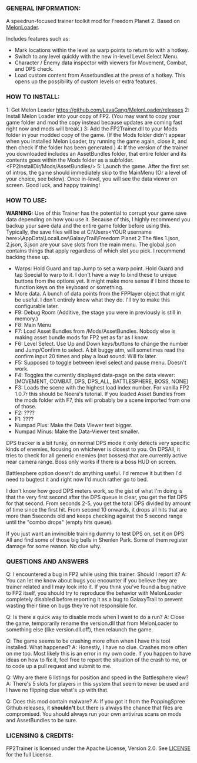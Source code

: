 ### GENERAL INFORMATION:

A speedrun-focused trainer toolkit mod for Freedom Planet 2. Based on [MelonLoader](https://github.com/LavaGang/MelonLoader).

Includes features such as:
+ Mark locations within the level as warp points to return to with a hotkey.
+ Switch to any level quickly with the new in-level Level Select Menu.
+ Character / Enemy data inspector with viewers for Movement, Combat, and DPS check.
+ Load custom content from Assetbundles at the press of a hotkey. This opens up the possibility of custom levels or extra features.

### HOW TO INSTALL:

1: Get Melon Loader https://github.com/LavaGang/MelonLoader/releases
2: Install Melon Loader into your copy of FP2. (You may want to copy your game folder and mod the copy instead because updates are coming fast right now and mods will break.)
3: Add the FP2Trainer.dll to your Mods folder in your modded copy of the game. (If the Mods folder didn't appear when you installed Melon Loader, try running the game again, close it, and then check if the folder has been generated.)
4: If the version of the trainer you downloaded includes an AssetBundles folder, that entire folder and its contents goes within the Mods folder as a subfolder. <FP2InstallDir/Mods/AssetBundles/>
5: Launch the game. After the first set of intros, the game should immediately skip to the MainMenu (Or a level of your choice, see below). Once in-level, you will see the data viewer on screen. Good luck, and happy training!

### HOW TO USE:

**WARNING:** Use of this Trainer has the potential to corrupt your game save data depending on how you use it. Because of this, I highly recommend you backup your save data and the entire game folder before using this.
Typically, the save files will be at C:\Users\<YOUR username here>\AppData\LocalLow\GalaxyTrail\Freedom Planet 2
The files 1.json, 2.json, 3.json are your save slots from the main menu. The global.json contains things that apply regardless of which slot you pick. I recommend backing these up.

+ Warps: Hold Guard and tap Jump to set a warp point. Hold Guard and tap Special to warp to it. I don't have a way to bind these to unique buttons from the options yet. It might make more sense if I bind those to function keys on the keyboard or something.
+ More data. A bunch of data points from the FPPlayer object that might be useful. I don't entirely know what they do. I'll try to make this configurable later.
+ F9: Debug Room (Additive, the stage you were in previously is still in memory.)
+ F8: Main Menu
+ F7: Load Asset Bundles from <FP2 Install Dir>/Mods/AssetBundles. Nobody else is making asset bundle mods for FP2 yet as far as I know.
+ F6: Level Select. Use Up and Down keys/buttons to change the number and Jump/Confirm to select. A bit buggy atm, will sometimes read the confirm input 20 times and play a loud sound. Will fix later.
+ F5: Supposed to toggle between level select and pause menu. Doesn't work.
+ F4: Toggles the currently displayed data-page on the data viewer: [MOVEMENT, COMBAT, DPS, DPS_ALL, BATTLESPHERE, BOSS, NONE]
+ F3: Loads the scene with the highest load index number. For vanilla FP2 1.0.7r this should be Neera's tutorial. If you loaded Asset Bundles from the mods folder with F7, this will probably be a scene imported from one of those.
+ F2: ????
+ F1: ????
+ Numpad Plus: Make the Data Viewer text bigger.
+ Numpad Minus: Make the Data-Viewer text smaller.


DPS tracker is a bit funky, on normal DPS mode it only detects very specific kinds of enemies, focusing on whichever is closest to you.
On DPSAll, it tries to check for all generic enemies (not bosses) that are currently active near camera range.
Boss only works if there is a boss HUD on screen.

Battlesphere option doesn't do anything useful. I'd remove it but then I'd need to bugtest it and right now I'd much rather go to bed.

I don't know how good DPS meters work, so the gist of what I'm doing is that the very first second after the DPS queue is clear, you get the flat DPS for that second. From seconds 2-5, you get the total DPS divided by amount of time since the first hit. From second 10 onwards, it drops all hits that are more than 5seconds old and keeps checking against the 5 second range until the "combo drops" (empty hits queue).

If you just want an invincible training dummy to test DPS on, set it on DPS All and find some of those big bells in Shenlen Park. Some of them register damage for some reason. No clue why.


### QUESTIONS AND ANSWERS
Q: I encountered a bug in FP2 while using this trainer. Should I report it?
A: You can let me know about bugs you encounter if you believe they are trainer related and I may look into it. 
If you think you've found a bug native to FP2 itself, you should try to reproduce the behavior with MelonLoader completely disabled before reporting it as a bug to GalaxyTrail to prevent wasting their time on bugs they're not responsible for.

Q: Is there a quick way to disable mods when I want to do a run?
A: Close the game, temporarily rename the version.dll that from MelonLoader to something else (like version.dll.off), then relaunch the game.

Q: The game seems to be crashing more often when I have this tool installed. What happened?
A: Honestly, I have no clue. Crashes more often on me too. Most likely this is an error in my own code. If you happen to have ideas on how to fix it, feel free to report the situation of the crash to me, or to code up a pull request and submit to me.

Q: Why are there 6 listings for position and speed in the Battlesphere view?
A: There's 5 slots for players in this system that seem to never be used and I have no flipping clue what's up with that.

Q: Does this mod contain malware?
A: If you got it from the PoppingSpree Github releases, it __shouldn't__ but there is always the chance that files are compromised. You should always run your own antivirus scans on mods and AssetBundles to be sure. 

### LICENSING & CREDITS:

FP2Trainer is licensed under the Apache License, Version 2.0. See [LICENSE](https://github.com/LavaGang/TestMod/blob/master/LICENSE.md) for the full License.
